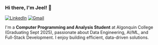 ### Hi there, I'm Jeel! 👋

<a href="https://www.linkedin.com/in/jeel-tandel-6b6822294/" target="_blank"><img src="https://img.shields.io/badge/LinkedIn-0077B5?style=for-the-badge&logo=linkedin&logoColor=white" alt="LinkedIn"/></a>
<a href="mailto:jeelmiteshtandel@gmail.com"><img src="https://img.shields.io/badge/Gmail-D14836?style=for-the-badge&logo=gmail&logoColor=white" alt="Gmail"/></a>

I'm a **Computer Programming and Analysis Student** at Algonquin College (Graduating Sept 2025), passionate about Data Engineering, AI/ML, and Full-Stack Development. I enjoy building efficient, data-driven solutions.
